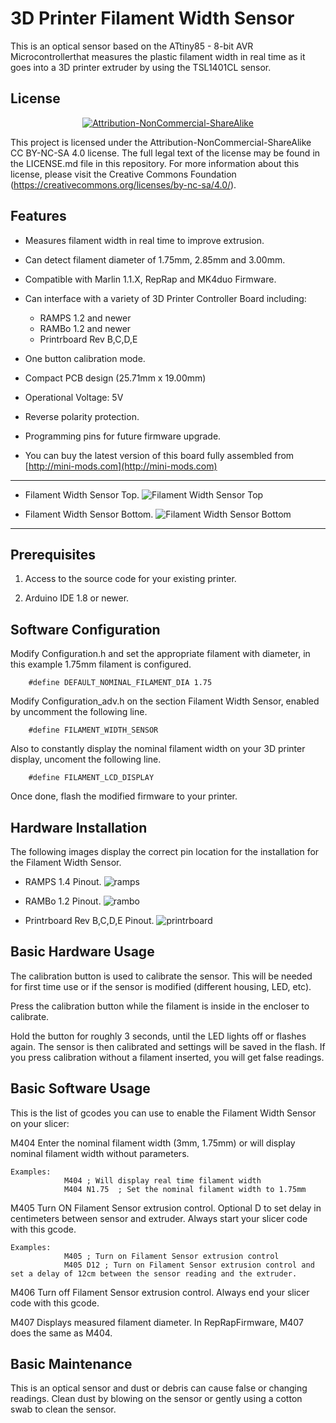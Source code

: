 # 3D Printer Filament Width Sensor
This is an optical sensor based on the ATtiny85 - 8-bit AVR Microcontrollerthat measures the plastic filament width in real time as it goes into a 3D printer extruder by using the TSL1401CL sensor.

License
-------
<div align="center"><a rel="license" href="https://creativecommons.org/licenses/by-nc-sa/4.0/"><img alt="Attribution-NonCommercial-ShareAlike" style="border-width:0" src="https://i.creativecommons.org/l/by-nc-sa/4.0/88x31.png" /></a><br /></div>

This project is licensed under the Attribution-NonCommercial-ShareAlike CC BY-NC-SA 4.0 license. The full legal text of the license may be found in the LICENSE.md file in this repository. For more information about this license, please visit 
the Creative Commons Foundation (https://creativecommons.org/licenses/by-nc-sa/4.0/).

Features
--------
* Measures filament width in real time to improve extrusion.

* Can detect filament diameter of 1.75mm, 2.85mm and 3.00mm.

* Compatible with Marlin 1.1.X, RepRap and MK4duo Firmware.

* Can interface with a variety of 3D Printer Controller Board including:
	- RAMPS 1.2 and newer
	- RAMBo 1.2 and newer
	- Printrboard Rev B,C,D,E

* One button calibration mode.

* Compact PCB design (25.71mm x 19.00mm)

* Operational Voltage: 5V

* Reverse polarity protection.

* Programming pins for future firmware upgrade.

* You can buy the latest version of this board fully assembled from [http://mini-mods.com](http://mini-mods.com)

----------
* Filament Width Sensor Top.
![Filament Width Sensor Top](pictures/top_white.png)

* Filament Width Sensor Bottom.
![Filament Width Sensor Bottom](pictures/bottom_white.png)
----------

Prerequisites
---------------------
1. Access to the source code for your existing printer.

2. Arduino IDE 1.8 or newer.

Software Configuration
---------------------
Modify Configuration.h and set the appropriate filament with diameter, in this example 1.75mm filament is configured.

		#define DEFAULT_NOMINAL_FILAMENT_DIA 1.75 
			
Modify Configuration_adv.h on the section Filament Width Sensor, enabled by uncomment the following line.

		#define FILAMENT_WIDTH_SENSOR
			
Also to constantly display the nominal filament width on your 3D printer display, uncoment the following line.

		#define FILAMENT_LCD_DISPLAY 
		
Once done, flash the modified firmware to your printer.
			
Hardware Installation
---------------------
The following images display the correct pin location for the installation for the Filament Width Sensor.

* RAMPS 1.4 Pinout.
![ramps](pictures/ramps.png)

* RAMBo 1.2 Pinout.
![rambo](pictures/rambo.png)

* Printrboard Rev B,C,D,E Pinout.
![printrboard](pictures/printrboard.png)

Basic Hardware Usage
--------------------
The calibration button is used to calibrate the sensor. This will be needed for first time use or if the sensor is modified (different housing, LED, etc). 

Press the calibration button while the filament is inside in the encloser to calibrate. 

Hold the button for roughly 3 seconds, until the LED lights off or flashes again. The sensor is then calibrated and settings will be saved in the flash. If you press calibration without a filament inserted, you will get false readings.

Basic Software Usage
--------------------
This is the list of gcodes you can use to enable the Filament Width Sensor on your slicer:

M404	Enter the nominal filament width (3mm, 1.75mm) or will display nominal filament width without parameters.

	Examples:
				M404 ; Will display real time filament width
				M404 N1.75	; Set the nominal filament width to 1.75mm
				
M405	Turn ON Filament Sensor extrusion control. Optional D<delay in cm> to set delay in centimeters between sensor and extruder. Always start your slicer code with this gcode.

	Examples:
				M405 ; Turn on Filament Sensor extrusion control
				M405 D12 ; Turn on Filament Sensor extrusion control and set a delay of 12cm between the sensor reading and the extruder.
				
M406	Turn off Filament Sensor extrusion control. Always end your slicer code with this gcode. 

M407	Displays measured filament diameter. In RepRapFirmware, M407 does the same as M404. 

Basic Maintenance
-----------------
This is an optical sensor and dust or debris can cause false or changing readings. Clean dust by blowing on the sensor or gently using a cotton swab to clean the sensor.
